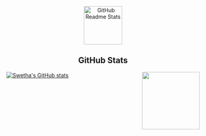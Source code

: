 <p align="center">
 <img width="100px" src="https://res.cloudinary.com/anuraghazra/image/upload/v1594908242/logo_ccswme.svg" align="center" alt="GitHub Readme Stats" />
 <h2 align="center">GitHub Stats</h2>
</p>

[![Swetha's GitHub stats](https://github-readme-stats.vercel.app/api?username=swetha4444)](https://github.com/swetha4444/github-readme-stats)
<img src="https://github-readme-stats.vercel.app/api/top-langs/?username=swetha4444&layout=compact" align="right" height=150em>
